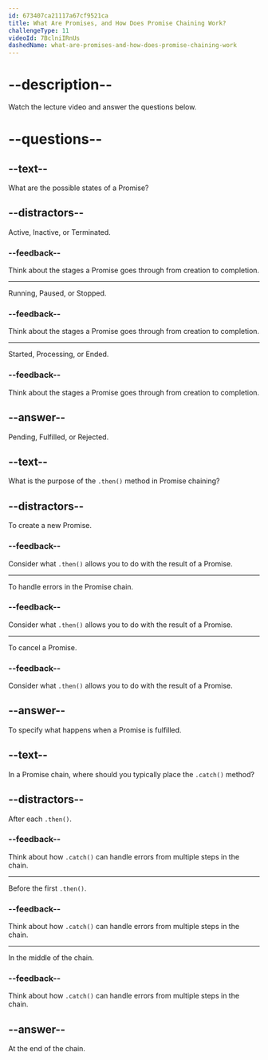 ```yaml
---
id: 673407ca21117a67cf9521ca
title: What Are Promises, and How Does Promise Chaining Work?
challengeType: 11
videoId: 7BclniIRnUs
dashedName: what-are-promises-and-how-does-promise-chaining-work
---
```


# --description--

Watch the lecture video and answer the questions below.

# --questions--

## --text--

What are the possible states of a Promise?

## --distractors--

Active, Inactive, or Terminated.

### --feedback--

Think about the stages a Promise goes through from creation to completion.

---

Running, Paused, or Stopped.

### --feedback--

Think about the stages a Promise goes through from creation to completion.

---

Started, Processing, or Ended.

### --feedback--

Think about the stages a Promise goes through from creation to completion.

## --answer--

Pending, Fulfilled, or Rejected.

## --text--

What is the purpose of the `.then()` method in Promise chaining?

## --distractors--

To create a new Promise.

### --feedback--

Consider what `.then()` allows you to do with the result of a Promise.

---

To handle errors in the Promise chain.

### --feedback--

Consider what `.then()` allows you to do with the result of a Promise.

---

To cancel a Promise.

### --feedback--

Consider what `.then()` allows you to do with the result of a Promise.

## --answer--

To specify what happens when a Promise is fulfilled.

## --text--

In a Promise chain, where should you typically place the `.catch()` method?

## --distractors--

After each `.then()`.

### --feedback--

Think about how `.catch()` can handle errors from multiple steps in the chain.

---

Before the first `.then()`.

### --feedback--

Think about how `.catch()` can handle errors from multiple steps in the chain.

---

In the middle of the chain.

### --feedback--

Think about how `.catch()` can handle errors from multiple steps in the chain.

## --answer--

At the end of the chain.


